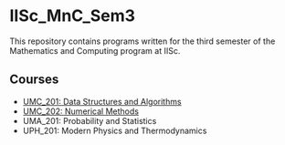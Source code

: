 # IISc_MnC_Sem3

This repository contains programs written for the third semester of the Mathematics and Computing program at IISc.

## Courses 
- [UMC_201: Data Structures and Algorithms](UMC_201)
- [UMC_202: Numerical Methods](UMC_202)
- UMA_201: Probability and Statistics
- UPH_201: Modern Physics and Thermodynamics


